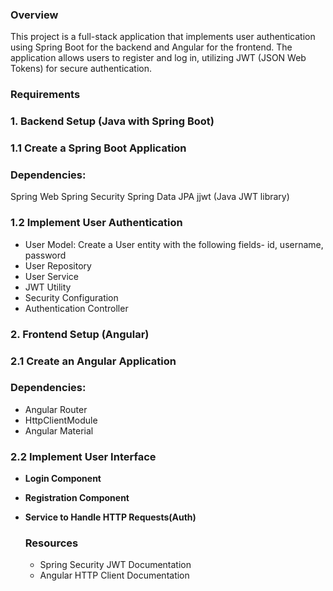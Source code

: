 ### Overview
This project is a full-stack application that implements user authentication using Spring Boot for the backend and Angular for the frontend. The application allows users to register and log in, utilizing JWT (JSON Web Tokens) for secure authentication.

### Requirements
### 1. Backend Setup (Java with Spring Boot)
### 1.1 Create a Spring Boot Application
### Dependencies:

Spring Web
Spring Security
Spring Data JPA
jjwt (Java JWT library)
### 1.2 Implement User Authentication
- User Model: Create a User entity with the following fields- id, username, password 
- User Repository
- User Service
- JWT Utility
- Security Configuration
- Authentication Controller

### 2. Frontend Setup (Angular)
### 2.1 Create an Angular Application
### Dependencies:

- Angular Router
- HttpClientModule
- Angular Material

### 2.2 Implement User Interface
- **Login Component**
- **Registration Component**
- **Service to Handle HTTP Requests(Auth)**

  ### Resources
  - Spring Security JWT Documentation
  - Angular HTTP Client Documentation
  

